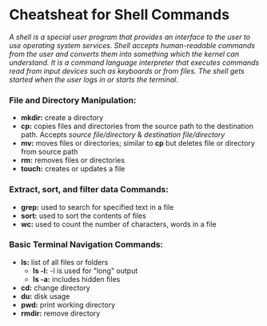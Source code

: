 # Cheatsheat for Shell Commands

*A shell is a special user program that provides an interface to the user to use operating system services. Shell accepts human-readable commands from the user and converts them into something which the kernel can understand. It is a command language interpreter that executes commands read from input devices such as keyboards or from files. The shell gets started when the user logs in or starts the terminal.*

### **File and Directory Manipulation:**

- **mkdir:** create a directory
- **cp:** copies files and directories from the source path to the destination path. Accepts *source file/directory* & *destination file/directory*
- **mv:** moves files or directories; similar to **cp** but deletes file or directory from source path
- **rm:** removes files or directories
- **touch:** creates or updates a file

### **Extract, sort, and filter data Commands:**

- **grep:** used to search for specified text in a file
- **sort:** used to sort the contents of files
- **wc:** used to count the number of characters, words in a file

### **Basic Terminal Navigation Commands:**

- **ls:** list of all files or folders
  - **ls -l:** -l is used for "long" output
  - **ls -a:** includes hidden files
- **cd:** change directory
- **du:** disk usage
- **pwd:** print working directory
- **rmdir:** remove directory